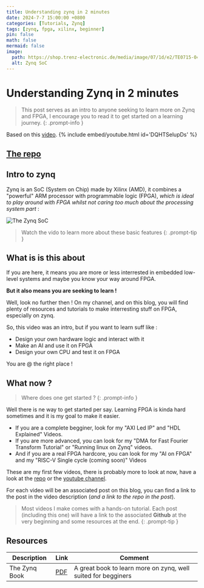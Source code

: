```yaml
---
title: Understanding zynq in 2 minutes
date: 2024-7-7 15:00:00 +0800
categories: [Tutorials, Zynq]
tags: [zynq, fpga, xilinx, beginner]
pin: false
math: false
mermaid: false
image:
  path: https://shop.trenz-electronic.de/media/image/07/1d/e2/TE0715-04-51I33-A_1.jpg
  alt: Zynq SoC
---
```

# Understanding Zynq in 2 minutes

> This post serves as an intro to anyone seeking to learn more on Zynq and FPGA, I encourage you to read it to get started on a learning journey.
{: .prompt-info }

Based on this [video](https://youtu.be/DQHTSelupDs).
{% include embed/youtube.html id='DQHTSelupDs' %}

## [The repo](https://github.com/0BAB1/BRH_Tutorials)

## Intro to zynq

Zynq is an SoC (System on Chip) made by Xilinx (AMD), it combines a "powerful" ARM processor with programmable logic (FPGA), *which is ideal to play around with FPGA whilst not caring too much about the processing system part* :

![The Zynq SoC](https://www.researchgate.net/publication/351705470/figure/fig5/AS:1025414466121737@1621489268475/Xilinx-Zynq-7000-AP-SoC-architecture.png)

> Watch the vido to learn more about these basic features
> {: .prompt-tip }

## What is is this about

If you are here, it means you are more or less interrested in embedded low-level systems and maybe you know your way around FPGA.

**But it also means you are seeking to learn !**

Well, look no further then ! On my channel, and on this blog, you will find plenty of resources and tutorials to make interresting stuff on FPGA, especially on zynq.

So, this video was an intro, but if you want to learn suff like :

- Design your own hardware logic and interact with it
- Make an AI and use it on FPGA
- Design your own CPU and test it on FPGA

You are @ the right place !

## What now ?

> Where does one get started ?
{: .prompt-info }

Well there is ne way to get started per say. Learning FPGA is kinda hard sometimes and it is my goal to make it easier.

- If you are a complete begginer, look for my "AXI Led IP" and "HDL Explained" Videos.
- If you are more advanced, you can look for my "DMA for Fast Fourier Transform Tutorial" or "Running linux on Zynq" videos.
- And if you are a real FPGA hardcore, you can look for my "AI on FPGA" and my "RISC-V Single cycle (coming soon)" Videos

These are my first few videos, there is probably more to look at now, have a look at the [repo](https://github.com/0BAB1/BRH_Tutorials) or the [youtube channel](https://www.youtube.com/@BRH_SoC).

For each video will be an associated post on this blog, you can find a link to the post in the video description (*and a link to the repo in the post*).

> Most videos I make comes with a hands-on tutorial. Each post (including this one) will have a link to the associated **Github** at the very beginning and some resources at the end.
{: .prompt-tip }

## Resources

| Description   | Link                                                                     | Comment                                                       |
| ------------- | ------------------------------------------------------------------------ | ------------------------------------------------------------- |
| The Zynq Book | [PDF](https://is.muni.cz/el/1433/jaro2015/PV191/um/The_Zynq_Book_ebook.pdf) | A great book to learn more on zynq, well suited for begginers |
